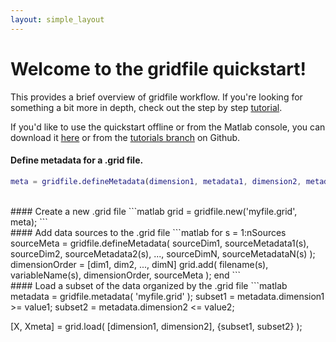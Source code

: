 ```yaml
---
layout: simple_layout
---
```


# Welcome to the gridfile quickstart!

This provides a brief overview of gridfile workflow. If you're looking for something a bit more in depth, check out the step by step [tutorial](\DASH\gridfile\welcome).

If you'd like to use the quickstart offline or from the Matlab console, you can download it [here](\DASH\gridfile\quickstart.m) or from the [tutorials branch](https://github.com/JonKing93/DASH/tree/Tutorials) on Github.

#### Define metadata for a .grid file.
```matlab
meta = gridfile.defineMetadata(dimension1, metadata1, dimension2, metadata2, ..., dimensionN, metadataN);
```
<br>
#### Create a new .grid file
```matlab
grid = gridfile.new('myfile.grid', meta);
```
<br>
#### Add data sources to the .grid file
```matlab
for s = 1:nSources
	sourceMeta = gridfile.defineMetadata( sourceDim1, sourceMetadata1(s), sourceDim2, sourceMetadata2(s), ..., sourceDimN, sourceMetadataN(s) );
	dimensionOrder = [dim1, dim2, ..., dimN]
	grid.add( filename(s), variableName(s), dimensionOrder, sourceMeta );
end
```
<br>
#### Load a subset of the data organized by the .grid file
```matlab
metadata = gridfile.metadata( 'myfile.grid' );
subset1 = metadata.dimension1 >= value1;
subset2 = metadata.dimension2 <= value2;

[X, Xmeta] = grid.load( [dimension1, dimension2], {subset1, subset2} );
```
